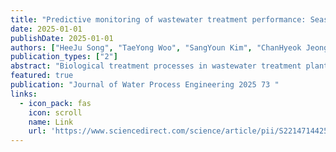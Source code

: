 ```yaml
---
title: "Predictive monitoring of wastewater treatment performance: Seasonal microbial activity and data-informed water quality model"
date: 2025-01-01
publishDate: 2025-01-01
authors: ["HeeJu Song", "TaeYong Woo", "SangYoun Kim", "ChanHyeok Jeong", "MinHan Kim", "SungKu Heo", "ChangKyoo Yoo"]
publication_types: ["2"]
abstract: "Biological treatment processes in wastewater treatment plants (WWTPs) require effective monitoring systems to rapidly detect process anomalies and identify causes. Traditional statistical approaches struggle with capturing dynamic microorganism characteristics influenced by seasonal variations and fluctuating conditions. To address this, a predictive and adaptive water quality monitoring system was developed, integrating an adaptive quality monitoring chart (AQUA) with a water quality auto-regressive variational mode enhanced model (WAVE). The WAVE model combines partial least-squares regression, autoregression, and variational mode decomposition to capture temporal and seasonal dynamics in microbial activity. Data from a full-scale M-city WWTP were analyzed to identify significant features and seasonal patterns. The WAVE model showed high prediction performances for chemical oxygen demand …"
featured: true
publication: "Journal of Water Process Engineering 2025 73 "
links:
  - icon_pack: fas
    icon: scroll
    name: Link
    url: 'https://www.sciencedirect.com/science/article/pii/S2214714425007901'
---
```

